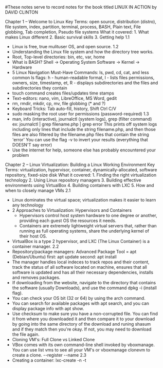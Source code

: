 ﻿#These notes serve to record notes for the book titled LINUX IN ACTION by DAVID CLINTON

Chapter 1 – Welcome to Linux
Key Terms:
open source, distribution (distro), file system, index, partition, terminal, process, BASH, Plain text, File globbing, Tab completion, Pseudo file systems
What it covered:
	1. What makes Linux different
	2. Basic survival skills
	3. Getting help
1.1 
- Linux is free, true mulituser OS, and open source.
1.2
- Understanding the Linux file system and how the directory tree works.
- Root, Top-level directories: bin, etc, var, home
- What is BASH? Shell -> Operating System Software -> Kernel -> Hardware
- 5 Linux Navigation Must-Have Commands: ls, pwd, cd, cat, and less
common ls flags: h - human-readable format, l - lists files permissions, owners, size, timestamp, et, R - displays subdirectories and the files and subdirectories they contain
- touch command creates files/updates time stamps
- Text-editors: nano, vim, LibreOffice, MS Word, gedit
- rm, rmdir, mkdir, cp, mv, file globbing (\* and ?)
- Keyboard Tricks: Tab auto-fill, history, Shift Ctrl C/V
- sudo masking the root user for permissions (password-required)
1.3
- man, info (interactive), journalctl (system logs), grep (filter command)
ex: journalctl | grep filename.php | grep error
This prints off system logs including only lines that include the string filename.php, and then those files are also filtered by the filename.php files that contain the string 'error'
You can use the flag -v to invert your results (everything that DOESN'T say error)
- Use the internet for help, someone else has probably encountered your problem


Chapter 2 – Linux Virtualization: Building a Linux Working Environment
Key Terms:
virtualization, hypervisor, container, dynamically-allocated, software repository, fixed-size disk
What it covered:
	1. Finding the right virtualization technology
	2. Using Linux repository managers
	3. Building effective environments using VirtualBox
	4. Building containers with LXC
	5. How and when to closely manage VMs
2.1
- Linux dominates the virtual space; virtualization makes it easier to learn any technology
- 2 Approaches to Virtualization: Hypervisors and Containers
	- Hypervisors control host system hardware to one degree or another, providing each guest OS the resources it needs. 
	- Containers are extremely lightweight virtual servers that, rather than running as full operating systems, share the underlying kernel of their host OS.
- VirtualBox is a type 2 hypervisor, and LXC (The Linux Container) is a container manager.
2.2
- Repository/package managers: Advanced Package Tool = apt (Debian/Ubuntu) first: apt update second: apt install <REPO>
- The manager handles local indeces to track repos and their content, track the status of all software located on machine, ensures that all software is updated and has all their necessary dependencies, installs and removes packages.
- If downloading from the website, navigate to the directory that contains the software (usually Downloads), and use the command dpkg -i (install flag). 
- You can check your OS bit (32 or 64) by using the arch command.
- You can search for available packages with apt search, and you can display package info with apt show.
- Use checksum to make sure you have a non-corrupted file. You can find it from where you downloaded it and then compare it to your download by going into the same directory of the download and runing shasum <FILE> and if they match then you're okay. If not, you may need to download the file again.
- Cloning VM's: Full Clone vs Linked Clone
- VBox comes with its own command-line shell invoked by vboxmanage. You can use list vms to see all your VM's or vboxmanage clonevm to create a clone. --register <OG VM> --name <NEWNAME>
2.3
- Creating a container: lxc-create -n <NAME> -t <TEMPLATE> Template can be Ubuntu, Windows, etc
- May need to download templates first (sudo apt-get install lxc-templates)
- Ubuntu containers default to ubuntu as the user and password. Change password by using the passwd command. Check for the container with sudo lxc-ls -f.
- To start the container, use lxc-start -d(detach so that you are not dropped into an interactive session where you can only leave by shutting down the container) -n(name) myContainer(MY CONTAINER's NAME)
- To run a root shell session within a running container, use lxc-attach -n (NAMEofCONTAINER)
- In the root shell session you can run commands like ip addr to see what's going on in the container. To leave, just type exit, and you won't shut down the container. If you DO want to shut it down, use shutdown -h(halt) now (if you used the -r(reboot) flag, it would reboot) 
- You can find the main Filesystem Hierarchy Standard (FHS) in the /var/lib/lxc/<YOURCONTAINER> rootfs file. (You can use sudo su to do this in sudo)


Chapter 3 – Remote Connectivity: Safely Accessing Networked Machines
Key Terms: 
password, RSA, X11 forwarding, Y Shell, C parent shell
What it covered:
	1. Encryption and secure remote connections
	2. Linux system process management with systemd
	3. Extra secure and convenient password-free SSH access
	4. Safely copying files between remote locations with SCP
	5. Using remote graphic programs over SSH connections
3.1
- To protect the privacy of data even if it falls into the wrong hands, security software can use what's known as an encryption key, which is a small file containing a random sequence of characters. The Secure Shell (SSH) network does this quickly and invisibly.
- Many Linux distro's come with OpenSSH installed already, if not use apt install openssh-server
- RSA is a popular encryption algorithm.
3.2
- A common reason for Linux programs to not run: use systemctl status <PROGRAM> to find out whether SSH is running on your machine. If inactive, type start in place of status.
- systemctl stop <PROGRAM> stops the program, and you can also use enable or diable to automatically load or unload processes on system startup.
- The config file whose settings control how remote clients will be able to log in to your machine is /etc/ssh/sshd\_config.
3.3
- Password-free SSH access requires a key and key pair. Use ssh-keygen on the client computer. You'll be prompted for a passphrase, and it will save to a file. Use ls -l .ssh to find the key. The .pub is the public one that you'll copy to the host.
- Then make a directory if you do not already have one, with ssh <CONNECTION> mkdir -p .ssh
- Now on the client computer, use cat .ssh/id\_rsa.pub | ssh ubuntu@10.0.3.222 "cat >> .ssh/authorized\_keys" this command reads the key generated on the host computer, then connects to the client and adds the key to the clients' authorized\_keys. Now, you should be able to log in without being prompted for a password.
3.4 
- You can safely copy files over the network by using the scp command. ex: scp <FILEPATH> <example@10.0.3.222:home/ubuntu/...>
- ssh-copy-id -i .ssh/id\_rsa.pub <ubuntu@10.0.3> safely copies encryption (standard)
3.5 
- You can use graphic programs over SSH, but it may not meet your expectations. Run ssh with the -x flag for X11 forwarding. (Don't try this on a server, the OS versions usually come with little to no graphic functionality)
- Host machine: nano /etc/ssh/sshd\_confi
	X11Forwarding yes
- Client machine: nano /etc/ssh\_config
	ForwardX11 yes
- Then systemctl restart ssh on both host and client, then ssh with the -x flag and start a program, like gnome-mines!
Extra 6.
- ps command is used to view running processes, and is useful for planning and troubleshooting. You use it early and often. Adding the -e flag will show processes in the child shell and all parent shells back up to init. ([1] PID) seen with ps -ef | grep init
- You can visualize the parent and child shell/processes by using the pstree command. (the -p flag adds the PID)
- systemctl is like Task Manager.
- systemd also has networkd, journald, and udevd as services


Chapter 4 - Archive Management: Backing up or Copying Entire File Systems
Key Terms:
archive, compression, image, permissions, ownership, group
What it covered:
	1. Why, what and where to archive
	2. Archiving files and file systems using tar
	3. Searching for system files
	4. Securing files with object permissions and ownership
	5. Archiving partitions with dd
	6. Synchronizing remote archives with rsync
4.1
- An archive is a single file containing a collection of objects: files, directories, or a combo of both.
- What exactly is compression? Files are compressed into an unreadable format in order to reduce the amount of disk space it takes, but can be decompressed back through the same algorithm in reverse.
- 2 main reasons to create archives: building a reliable file system image and to create efficient data backups.
	- Images are created from all or parts of a live OS so you can copy and paste the contents onto a second computer. This is commonly used for providing identical system setups to multiple users.
	- Reasons for back-ups: hardware failure, fat fingers, insecure data loss, ransomware, etc. Back-up data should also be tested to ensure it works. Generating and monitoring log messages can help spot some problems. 
- Archiving small amounts of data: use scp command to secure location. Otherwise, use df to see how much space the partition of data that you want to back-up is. (The -h flag changes the sizes to readable byte formatting)
- If a file designation is tmpfs and the number of bytes in the Used column is 0, then you’re most-likely looking at a pseudo/temp file system.
- Where should you archive? Somewhere RELIABLE, TESTED, ROTATED, DISTRIBUTED, SECURE, COMPLIANT, UP TO DATE, AND SCRIPTED.
4.2
- 3 Things to Successfully Complete your Archive:
	Find and identify the files you want to include
	Identify the location on a storage drive that you want your archive to use
	Add your files to an archive, and save it to its storage location
	You can do all of this with tar!
- tar cvf archivename.tar * This command creates (c) a new archive, sets the screen output to verbose (v), and points to a filename you want the archive to get. All files below and within the working directory will be archived into archivename.tar.
- The tar command never moves or deletes any original directories. Using a . instead of a * will include hidden files whoes names begin with a dot.
- You can use different extensions to specify which files you'd like to archive if you don't want to archive all of them. (*.mp4, czvf (zip argument), .tar.gz to compress the archive, etc), and you can also specify the location of what you'd like to archive after the archivename.tar.gz.
- You can break down archive files into smaller parts:
	split -b 1G archivename.tar.gz "archivename.tar.gz.part" specifies 1GB per part
	To recreate the archive, you can read each part in a sequence and direct the output to a new file: cat archivename.tar.gz.part* > archivename.tar.gz
- Archive image of a working Linux installation streamed to a remote storage location:
	tar czvf - --one-file-system / /usr /var --exclude=/home/andy/ | ssh username@10.0.2.444 "cat > /home/username/workstation-backup-feb-01.tar.gz"
- Smaller example: create a zip archive of a directory called importantstuff/:
	tar czvf - importantstuff/ | ssh user@10.0.3.444 <linearrow /> "cat > /home.user/myfiles.tar.gz"
- The - flag outputs data to standard output, so we don't need to specify the filename yet. The unnamed archive is then piped into an ssh login on a remote server. The command in quotations cats the archive to the file specified in the path on the remote host.
- This command allows the archive to be transferred directly without having to be saved on the source machine. 
- Larger example: create a zip archive on a USB drive:
	tar czvf /dev/sdc1/workstation-backup-feb-01.tar.gz --one-file-system / /usr /var --exclude=/home/andy/
- The --one-file-system argument excludes all data from any filesystem besides the current one, so pseudo partitions wont be added. (They can but will need to be explicitly added) You can also explicitly exclude files with the --exclude=/pathToFileToBeExcluded. In this example, usr and var were explicitly included.
- Now looking at the previous command "Archive image of a working Linux install..." you can understand it through the smaller, broken down examples.
- To extract an archive, you'd run tar xvf archive.tar (the x is for extract) This will overwrite any files with the same names in the current directory WITHOUT warning!
- Creating an archive WITHOUT sudo will not save the permissions and ownership details.
4.3 
- The find command:
	find /pathname/ -iname <1> "*.mp4" =exec tar -rvf videos.tar {} 
- The -iname flag returns upper and lowercase results, -name returns case-sensitive. The {} tells the find command to apply the tar command to each found file. This command is looking for any .mp4 files within the give /pathname/
- The similar locate command is used when results are needed quicker. (ex: locate *video.mp4 locates any file that ends withe video.mp4). Locate is faster than find, but this is because it isn't actually searching the filesystem but instead running the search string against a preexisting index. If the index falls out of date, the searches are less accurate. You can manually update them by running updatedb
4.4
- Permissions and Ownership!
	- Permissions start with either - (file) or d (directory)
	- The permissions are then split into three sections: owner, group, and others.
	- r = read, w = write, and x = execute rights
- -rwxr-xr-x (permissions) 1 (links) root (owner) root (groupname) 13:25 Jan 01 2022 (date) thisfile (filename)
- To change permissions, you'd use the chmod tool.
	- chmod o-r /bin/thisfile (removes ability of others (o) to read the file)
	- chmod g+w /bin/thisfile (adds write permissions for the group (g))
- Numeric permissions: between 0 and 7
	- 4: Read Permission
	- 2: Write Permission
	- 1: Execute Permission
	- 7: All 3 Permissions Allowed (4+2+1)
	- 6: Read and Write Allowed (4+2)
	- 5: Read and Execute Allowed (4+1)
	- 0: NO PERMISSIONS
- So 644 would mean that the owner of the file can read and write, and the group and everyone else can only read it.
- To change number positions, you'd do chmod 644 /bin/thisfile
- Ownership can be changed using chown. (sudo chown otheruser:otheruser newfile)
4.5 
- Archiving partitions with dd can make perfect byte-for-byte images of just about anything digital, and they do not require a running host OS to serve as a base.
- HOWEVER, one wrong character in a dd command can instantly and permanently wipe out an entire drive worth of valuable data, so it is wise to be cautious.
- Example: creating an exact image of an entire disk of data follows a simple syntax
	dd if=/dev/sda of=/dev/sdb (if defines source, of defines where you want the data saved)
	dd if... of=/home.username/sdadisk.img (This saves a .img archive to the home directory)
	dd if... of=/home.username/partition2.img bs=4096 (You can create single partition archives as well AND specify the number of bytes to copy at a single time)
- To restore, just reverse the values of if and of.
	dd if=sdadisk.img of=/dev/sdb
- You should always test and confirm that your archive works.
4.6
- To regularly back up and update an archive to only save new changes instead of manually writing over an existing one, you would use rsync. (You'll need it downloaded to both machines)
- Make sure rsync is donwloaded on both machines.
- Firstly create a directory to hold your copied files on the remote server. You can do this without entering the server by typing ssh user@10.0.0.000 "mkdir syncdir"
- Then, use the command rsync -av * user@10.0.0.000:syncdir
- It'll prompt you for the password for the user account on the remote server. Then, you can double check, but your files should be on the remote server! The -a flag is a super-argument that means even subdirectories and their contents are included.
- To update your changes to any files, just run the rsync -ac * ... command again and it will output only the new/updated files!
- Considerations when measuring the value of your data:
	- How often should you create new archives, and how long will you retain old copies?
	- How many layers of validation will you build into your backup process?
	- How many concurrent copies of your data will you maintain?
	- How important is maintaining geographically remote archives?
	- Should you consider incremental or differential backups?
- Differential backup: full backup once a week (Monday), and smaller and quicker backups on each of the next 6 days. Tuesday-Friday will all backup the files changed since the Monday. On a good note, restoring a differential backup requires only the last full abckup and the most recent differential backup!
- Incremental backup: full backup once a week (Monday), and each day after will only backup new files from the previous day. These are fast and efficient, but with the data spread across multiple files, restoring can be time-consuming and complicated.

Chapter 5: Automated Administration: Configuring Automated Offsite Backups
Key Terms: exit codes, access keys, bucket, /etc directory, script
What it Covered:
	1. Automating Administrative Tasks with Scripts
	2. Increasing Security and System Efficiency
	3. Backing Up Local Data
	4. Scheduling Automated Tasks
5.1
- Example code found in /etc/cron.daily/passwd file:
	#!/bin/sh
	cd /var/backups || exit 0
	
	for FILE in passwd group shadow gshadow; do
		test -f /etc/$FILE	|| continue
		cmp -s $FILE.back /etc/$FILE	&& continue
		cp -p /etc/$FILE $FILE.bak && chmod 600 $FILE.bak
	done
- Now what does this code say/mean/do???
- "#!/bin/sh" is known as the "shebang" line; it tells the cron which shell is the active shell.
- "cd /var/backups" changes the working directory to /var/backups, and if it doesn't exist, it exits the script with an exit status code of 0. The || can be read as the logical "or"
	- Exit codes are passed when a Linux command completes. 0 is passed to indicate success, and other numbers can be configured to represent other errors/outputs.
- "for FILE in passwd group shadow gshadow; do" creates a for-loop that will take every filename within each of the four groups and test the conditions between "do" and "done" on them.
- "test -f /etc/$FILE	|| continue" tests for a matching filename in the etc directory, and if found, it assigns the next string as $FILE; the loop continues if the condition is met, if not its exits after running through all files.
- "cmp -s $FILE.back /etc/$FILE && continue" compares (if found) the contents of this.$FILE versus the $FILE backup's contents. If they are NOT identical, then the loop continues.
- "cp -p /etc/$FILE $FILE.bak && chmod 600 $FILE.bak" copies the current version in the /etc/ directory to the /var/backups/ directory and adds .bak to its name, and then it changes the file's permissions to prevent unauthorized users from reading it. The -p flag preserves original ownerships and timestamps.
- passwd, group, shadow, and gshadow are the files whose contents determine how individual users and groups will be able to access particular resources. 
- Under the /etc/passwd file, you can see user ID's, their home directory, and their default shell. A bin/false shell indicates a non-user account that shouldn't be used for login.
	- You can add a new user to your system with either useradd -m <NAME> or adduser <NAME>
	- Using adduser will create a home directory automatically, and useradd needs a -m argument.
	- adduser also prompts for a password right away. useradd will also need a sudo passwd command to assign one to the new user.
- The /etc/shadow directory shows encrypted passwords on your system.
- The /etc/group file contains info on the system and user groups.
	- You can manually give admin rights to new users by adding their names to the sudo group:
	- sudo:x:27:steve,newuser,newuser,etc (NO SPACES)
- The /etc/gshadow fiel contains encrypted versions of group passwords for use in case you want to allow group resources to non-group users.
- Here's a script called upgrade.sh to have apt automate updates!
	#!/bin/bash
	#script to automate regular software updates
	
	apt update
	apt upgrade -y
- Create the script, then make it executable (chmod +x upgrade.sh), then copy it to the /etc/cron.daily/ directory where it can run each day! (cp upgrade.sh /etc/cron.daily/
- Cron will always run as root by default.
	- If you want to run a command at the command line, you just need to write sudo ./upgrade.sh
- Here's a script that can convert spaces in filenames to underscores!
	#!/bin/bash
	echo "which directory would you like to check?"
	read directory
		find $directory -type f | while read file; do
		if [[ "$file" = *[[:space:]]* ]]; then
		mv "$file" 'echo $file | tr ' ' '_'`
		fi;
	done
